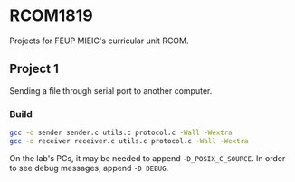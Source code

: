 # RCOM1819

Projects for FEUP MIEIC's curricular unit RCOM.

## Project 1

Sending a file through serial port to another computer.

### Build

```bash
gcc -o sender sender.c utils.c protocol.c -Wall -Wextra
gcc -o receiver receiver.c utils.c protocol.c -Wall -Wextra
```
On the lab's PCs, it may be needed to append `-D_POSIX_C_SOURCE`.
In order to see debug messages, append `-D DEBUG`.